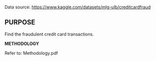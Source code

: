 Data source: https://www.kaggle.com/datasets/mlg-ulb/creditcardfraud

<h2>PURPOSE</h2>

Find the fraudulent credit card transactions.

**METHODOLOGY**

Refer to: Methodology.pdf